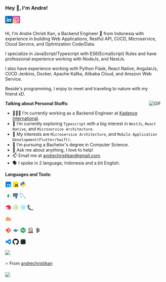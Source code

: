 
<h3 title="hehehe"> Hey 👋, I'm Andre!</h3>

<a href="https://www.linkedin.com/in/andrechristikan/">
  <img align="left" alt="Andreck LinkdeIn" width="24px" src="./icons/linkedin.png" />
</a>
<a href="https://www.instagram.com/___ac.k/">
  <img align="left" alt="Andreck Instagram" width="24px" src="./icons/instagram.png" />
</a>
<br />
<br />

Hi, I'm Andre Christi Kan, a Backend Engineer 🚀 from Indonesia with experience in building Web Applications, Restful API, CI/CD, Microservice, Cloud Service, and Optimization Code/Data. 

I specialize in JavaScript/Typescript with ES6(EcmaScript) Rules and have professional experience working with NodeJs, and NestJs.

I also have experience working with Python Flask, React Native, AngularJs, CI/CD Jenkins, Docker, Apache Kafka, Alibaba Cloud, and Amazon Web Service.

Beside's programming, I enjoy to meet and traveling to nature with my friend xD.

  <img align="right" alt="GIF" src="https://i.pinimg.com/originals/e4/26/70/e426702edf874b181aced1e2fa5c6cde.gif" />

**Talking about Personal Stuffs:**

- 👨🏽‍💻 I’m currently working as a Backend Engineer at [Kadence International](https://kadence.com).
- 🌱 I’m currently exploring `Typescript` with a big interest in `NestJs`, `React Native`, and `Microservice Architecture`. 
- 🤔 My interests are `Microservice Architecture`, and `Mobile Application Development(Flutter/Swift)`.
- 💼 I’m pursuing a Bachelor's degree in Computer Science.
- 💬 Ask me about anything, I love to help!
- 📫 Email me at [andrechristikan@gmail.com](mailto:andrechristikan@gmail.com).
- 🗣️ I spoke in 2 language, Indonesia and a bit English. 



**Languages and Tools:**  


<code><img height="20" src="./icons/typescript.png"></code>
<code><img height="20" src="./icons/javascript.png"></code>
<code><img height="20" src="./icons/python.png"></code>

<code><img height="20" src="./icons/mongodb.png"></code>
<code><img height="20" src="./icons/postgresql.png"></code>
<code><img height="20" src="./icons/mysql.png"></code>

<code><img height="20" src="./icons/nestjs.png"></code>
<code><img height="20" src="./icons/nodejs.png"></code>
<code><img height="20" src="./icons/react.png"></code>
<code><img height="20" src="./icons/flask.png"></code>

<code><img height="20" src="./icons/aws.png"></code>

<code><img height="20" src="./icons/git.png"></code>
<code><img height="20" src="./icons/docker.png"></code>
<code><img height="20" src="./icons/nginx.png"></code>
<code><img height="20" src="./icons/jenkins.png"></code>
<code><img height="20" src="./icons/apache-kafka.png"></code>

<code><img height="20" src="./icons/vscode.png"></code>
<code><img height="20" src="./icons/github.png"></code>
<code><img height="20" src="./icons/terminal.png"></code>

<a href="https://github.com/andrechristikan">
  <img src="https://github-readme-stats.vercel.app/api?username=andrechristikan&show_icons=true&hide_border=true" />
</a>

⭐️ From [andrechristikan](https://github.com/andrechristikan)


<a href="https://github.com/andrechristikan/ack-nestjs-mongoose">
  <img align="left" src="https://github-readme-stats.vercel.app/api/pin/?username=andrechristikan&repo=ack-nestjs-mongoose" />
</a>

